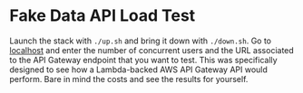 # Fake Data API Load Test

Launch the stack with `./up.sh` and bring it down with `./down.sh`. Go to [localhost](http://localhost:8089) and enter the number of concurrent users and the URL associated to the API Gateway endpoint that you want to test. This was specifically designed to see how a Lambda-backed AWS API Gateway API would perform. Bare in mind the costs and see the results for yourself.
